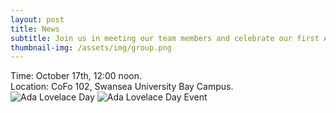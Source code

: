 ```yaml
---
layout: post
title: News
subtitle: Join us in meeting our team members and celebrate our first Ada Lovelace Event on 17th of October!
thumbnail-img: /assets/img/group.png
---
```


<div style="text-align: justify;">
Time: October 17th, 12:00 noon.
</div>

<div style="text-align: justify;">
Location: CoFo 102, Swansea University Bay Campus.
</div>

<img src="https://qsimeng.github.io/wimcs-site/assets/img/group.png" alt="Ada Lovelace Day">

<img src="https://qsimeng.github.io/wimcs-site/assets/img/cake.png" alt="Ada Lovelace Day Event">
